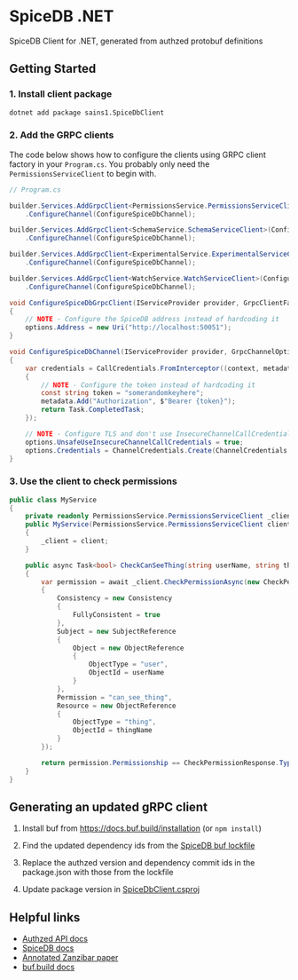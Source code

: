 # SpiceDB .NET

SpiceDB Client for .NET, generated from authzed protobuf definitions

## Getting Started

### 1. Install client package

```sh
dotnet add package sains1.SpiceDbClient
```

### 2. Add the GRPC clients

The code below shows how to configure the clients using GRPC client factory in your `Program.cs`. You probably only need the `PermissionsServiceClient` to begin with.

```csharp
// Program.cs

builder.Services.AddGrpcClient<PermissionsService.PermissionsServiceClient>(ConfigureSpiceDbGrpcClient)
    .ConfigureChannel(ConfigureSpiceDbChannel);

builder.Services.AddGrpcClient<SchemaService.SchemaServiceClient>(ConfigureSpiceDbGrpcClient)
    .ConfigureChannel(ConfigureSpiceDbChannel);

builder.Services.AddGrpcClient<ExperimentalService.ExperimentalServiceClient>(ConfigureSpiceDbGrpcClient)
    .ConfigureChannel(ConfigureSpiceDbChannel);

builder.Services.AddGrpcClient<WatchService.WatchServiceClient>(ConfigureSpiceDbGrpcClient)
    .ConfigureChannel(ConfigureSpiceDbChannel);

void ConfigureSpiceDbGrpcClient(IServiceProvider provider, GrpcClientFactoryOptions options)
{
    // NOTE - Configure the SpiceDB address instead of hardcoding it
    options.Address = new Uri("http://localhost:50051");
}

void ConfigureSpiceDbChannel(IServiceProvider provider, GrpcChannelOptions options)
{
    var credentials = CallCredentials.FromInterceptor((context, metadata) =>
    {
        // NOTE - Configure the token instead of hardcoding it
        const string token = "somerandomkeyhere";
        metadata.Add("Authorization", $"Bearer {token}");
        return Task.CompletedTask;
    });

    // NOTE - Configure TLS and don't use InsecureChannelCallCredentials in production
    options.UnsafeUseInsecureChannelCallCredentials = true;
    options.Credentials = ChannelCredentials.Create(ChannelCredentials.Insecure, credentials);
}
```

### 3. Use the client to check permissions

```csharp
public class MyService
{
    private readonly PermissionsService.PermissionsServiceClient _client { get; set; }
    public MyService(PermissionsService.PermissionsServiceClient client)
    {
        _client = client;   
    }

    public async Task<bool> CheckCanSeeThing(string userName, string thingName)
    {
        var permission = await _client.CheckPermissionAsync(new CheckPermissionRequest
        {
            Consistency = new Consistency
            {
                FullyConsistent = true
            },
            Subject = new SubjectReference
            {
                Object = new ObjectReference
                {
                    ObjectType = "user",
                    ObjectId = userName
                }
            },
            Permission = "can_see_thing",
            Resource = new ObjectReference
            {
                ObjectType = "thing",
                ObjectId = thingName
            }
        });

        return permission.Permissionship == CheckPermissionResponse.Types.Permissionship.HasPermission;
    }
}
```

## Generating an updated gRPC client

1. Install buf from https://docs.buf.build/installation (or `npm install`)

2. Find the updated dependency ids from the [SpiceDB buf lockfile](https://github.com/authzed/api/blob/main/buf.lock)

3. Replace the authzed version and dependency commit ids in the package.json with those from the lockfile

4. Update package version in [SpiceDbClient.csproj](./SpiceDbClient/SpiceDbClient.csproj)

## Helpful links

- [Authzed API docs](https://buf.build/authzed/api/docs/main:authzed.api.v1)
- [SpiceDB docs](https://authzed.com/docs)
- [Annotated Zanzibar paper](https://zanzibar.tech/)
- [buf.build docs](https://buf.build/docs/introduction)
